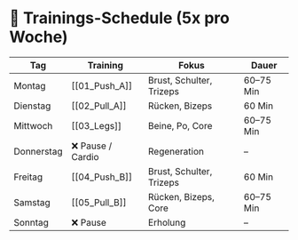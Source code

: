 # 📅 Trainings-Schedule (5x pro Woche)

| Tag        | Training         | Fokus                    | Dauer     |
| ---------- | ---------------- | ------------------------ | --------- |
| Montag     | [[01_Push_A]]    | Brust, Schulter, Trizeps | 60–75 Min |
| Dienstag   | [[02_Pull_A]]    | Rücken, Bizeps           | 60 Min    |
| Mittwoch   | [[03_Legs]]      | Beine, Po, Core          | 60–75 Min |
| Donnerstag | ❌ Pause / Cardio | Regeneration             | –         |
| Freitag    | [[04_Push_B]]    | Brust, Schulter, Trizeps | 60 Min    |
| Samstag    | [[05_Pull_B]]    | Rücken, Bizeps, Core     | 60–75 Min |
| Sonntag    | ❌ Pause          | Erholung                 | –         |
